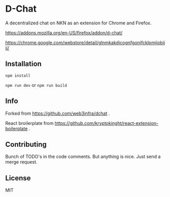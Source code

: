 # D-Chat

A decentralized chat on NKN as an extension for Chrome and Firefox.

https://addons.mozilla.org/en-US/firefox/addon/d-chat/

https://chrome.google.com/webstore/detail/glnmkakdjcognfgonjfcklpmjiobijii/

## Installation

`npm install`

`npm run dev`
or
`npm run build`

## Info

Forked from https://github.com/web3infra/dchat .

React broilerplate from https://github.com/kryptokinght/react-extension-boilerplate .

## Contributing

Bunch of TODO's in the code comments. But anything is nice. Just send a merge request.

## License

MIT
